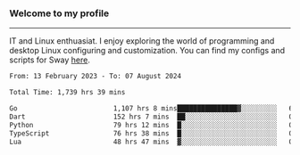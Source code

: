 ### Welcome to my profile

---

IT and Linux enthuasiat. I enjoy exploring the world of programming and desktop Linux configuring and customization. You can find my configs and scripts for Sway [here](https://github.com/uroborosq/mess-of-linux-configurations).

<!-- <div display="block">
 	<img align="left" width="48%" alt="isocalendar" src=".github/metrics/isocalendar_metrics.svg" />
	<img align="center" width="48%" alt="contributions" src=".github/metrics/contributions_metrics.svg" />
	<img align="center" alt="languages" src=".github/metrics/languages_metrics.svg" />
</div> -->

<!-- ![](https://komarev.com/ghpvc/?username=uroborosq&color=success&style=flat-square) -->
<!-- [](https://img.shields.io/github/last-commit/uroborosq/uroborosq?label=Profile%20updated&style=flat-square) -->

<!--START_SECTION:waka-->

```txt
From: 13 February 2023 - To: 07 August 2024

Total Time: 1,739 hrs 39 mins

Go                        1,107 hrs 8 mins███████████████▓░░░░░░░░░   62.97 %
Dart                      152 hrs 7 mins  ██░░░░░░░░░░░░░░░░░░░░░░░   08.65 %
Python                    79 hrs 12 mins  █░░░░░░░░░░░░░░░░░░░░░░░░   04.50 %
TypeScript                76 hrs 38 mins  █░░░░░░░░░░░░░░░░░░░░░░░░   04.36 %
Lua                       48 hrs 47 mins  ▓░░░░░░░░░░░░░░░░░░░░░░░░   02.78 %
```

<!--END_SECTION:waka-->
